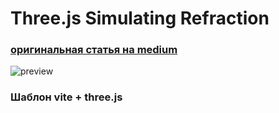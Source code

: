 # Three.js Simulating Refraction

### [оригинальная статья на medium](https://medium.com/geekculture/simulating-refraction-in-three-js-9e367753bf6d)


![preview](./preview.png)

### Шаблон vite + three.js

